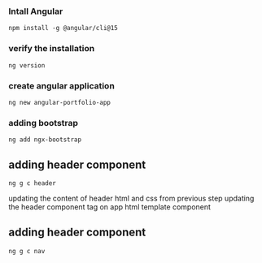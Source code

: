 

### Intall Angular 

```
npm install -g @angular/cli@15
```

### verify the installation
```
ng version
```

### create angular application
```
ng new angular-portfolio-app
```

### adding bootstrap
```
ng add ngx-bootstrap
```
## adding header component
``` 
ng g c header
```
updating the content of header html and css from previous step
updating the header component tag on app html template component

## adding header component
``` 
ng g c nav
```

